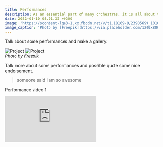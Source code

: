 ```yaml
---
title: Performances
description: As an essential part of many orchestras, it is all about virtuosity and versatility.
date: 2022-01-10 08:01:35 +0300
image: 'https://scontent-lga3-1.xx.fbcdn.net/v/t1.18169-9/23905699_10100852881590690_4508689924011673215_n.jpg?_nc_cat=108&cb=99be929b-3346023f&ccb=1-7&_nc_sid=dd63ad&_nc_ohc=fbOzW-jk5aEAX8HZH00&_nc_ht=scontent-lga3-1.xx&oh=00_AfBgFHNZpZQsh9hK9u3v3YfyawbrzDAuyvW2b6r4kI9U1A&oe=6500BE8F'
image_caption: 'Photo by [Freepik](https://via.placeholder.com/1200x800)'
---
```


Talk about some performances and make a gallery.

<div class="gallery-box">
  <div class="gallery">
    <img src="https://via.placeholder.com/1200x800" loading="lazy" alt="Project">
    <img src="https://via.placeholder.com/1200x800" loading="lazy" alt="Project">
  </div>
  <em>Photo by <a href="https://via.placeholder.com/1200x800" target="_blank">Freepik</a></em>
</div>

Talk more about some performances and possible quote some nice endorsement.

> someone said I am so awesome

Performance video 1
<p><iframe src="https://www.youtube.com/embed/NpEaa2P7qZI" loading="lazy" frameborder="0" allowfullscreen></iframe></p>
